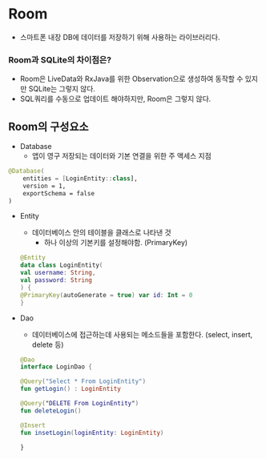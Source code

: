 # Room

- 스마트폰 내장 DB에 데이터를 저장하기 위해 사용하는 라이브러리다.

### Room과 SQLite의 차이점은?
- Room은 LiveData와 RxJava를 위한 Observation으로 생성하여 동작할 수 있지만 SQLite는 그렇지 않다.
- SQL쿼리를 수동으로 업데이트 해야하지만, Room은 그렇지 않다.

## Room의 구성요소
- Database
    - 앱이 영구 저장되는 데이터와 기본 연결을 위한 주 액세스 지점
```kt
@Database(
    entities = [LoginEntity::class],
    version = 1,
    exportSchema = false
)
```



- Entity
    - 데이터베이스 안의 테이블을 클래스로 나타낸 것
        - 하나 이상의 기본키를 설정해야함. (PrimaryKey)
    ```kt
    @Entity
    data class LoginEntity(
    val username: String,
    val password: String
    ) {
    @PrimaryKey(autoGenerate = true) var id: Int = 0
    }
   ```



- Dao
    - 데이터베이스에 접근하는데 사용되는 메소드들을 포함한다. (select, insert, delete 등)
    ```kt
    @Dao
    interface LoginDao {

    @Query("Select * From LoginEntity")
    fun getLogin() : LoginEntity

    @Query("DELETE From LoginEntity")
    fun deleteLogin()

    @Insert
    fun insetLogin(loginEntity: LoginEntity)

    }
    ```